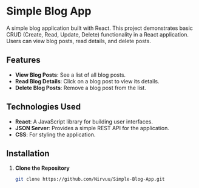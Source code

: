 # Simple Blog App

A simple blog application built with React. This project demonstrates basic CRUD (Create, Read, Update, Delete) functionality in a React application. Users can view blog posts, read details, and delete posts.

## Features

- **View Blog Posts**: See a list of all blog posts.
- **Read Blog Details**: Click on a blog post to view its details.
- **Delete Blog Posts**: Remove a blog post from the list.

## Technologies Used

- **React**: A JavaScript library for building user interfaces.
- **JSON Server**: Provides a simple REST API for the application.
- **CSS**: For styling the application.

## Installation

1. **Clone the Repository**

   ```bash
   git clone https://github.com/Nirvuu/Simple-Blog-App.git
